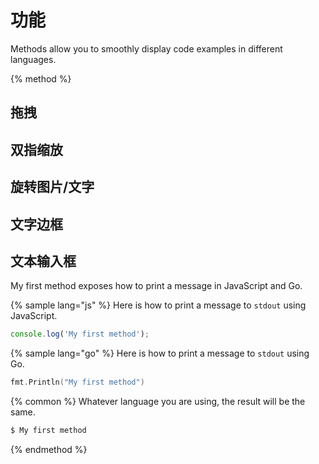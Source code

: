 # 功能

Methods allow you to smoothly display code examples in different languages.

{% method %}
## 拖拽
## 双指缩放
## 旋转图片/文字
## 文字边框
## 文本输入框

My first method exposes how to print a message in JavaScript and Go.

{% sample lang="js" %}
Here is how to print a message to `stdout` using JavaScript.

```js
console.log('My first method');
```

{% sample lang="go" %}
Here is how to print a message to `stdout` using Go.

```go
fmt.Println("My first method")
```

{% common %}
Whatever language you are using, the result will be the same.

```bash
$ My first method
```
{% endmethod %}
